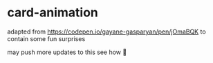 # card-animation

adapted from https://codepen.io/gayane-gasparyan/pen/jOmaBQK to contain some fun surprises

may push more updates to this see how :rocket:
